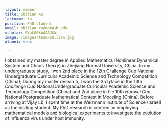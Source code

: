 ```yaml
---
layout: member
title: Shilian Xu
lastname: Xu
position: PhD student
email: shilian.xu@monash.edu
scholar: 9YaL00kAAAAJ&hl
image: /images/team/shilian.jpg
alumni: true

---
```

I obtained my master degree in Applied Mathematics (Nonlinear Dynamical System and Chaos Theory) in Zhejiang Normal University, China. In my undergraduate study, I won 2nd place in the 12th Challenge Cup National Undergraduate Curricular Academic Science and Technology Competition (China); During my master research, I won the 3rd place in the 13th _Challenge Cup_ National Undergraduate Curricular Academic Science and Technology Competition (China) and 2nd place in the 10th _Huawei Cup_ National Postgraduate Mathematical Contest in Modeling (China). Before arriving at Vijay Lb, I spent time at the Weizmann Institute of Science (Israel) as the visiting student. My PhD research is centred on employing mathematical models and biological experiments to investigate the evolution of Influenza virus under host immunity.
